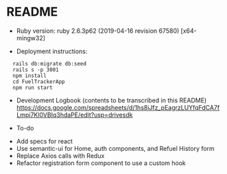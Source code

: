 # README

* Ruby version: ruby 2.6.3p62 (2019-04-16 revision 67580) [x64-mingw32]

* Deployment instructions:
```
  rails db:migrate db:seed
  rails s -p 3001
  npm install
  cd FuelTrackerApp
  npm run start
```

* Development Logbook (contents to be transcribed in this README) 
https://docs.google.com/spreadsheets/d/1hs8iJfz_pEagrzLUYfqFdCA7fLmpi7Kl0VBIq3hdaPE/edit?usp=drivesdk

* To-do

- Add specs for react
- Use semantic-ui for Home, auth components, and Refuel History form
- Replace Axios calls with Redux
- Refactor registration form component to use a custom hook
